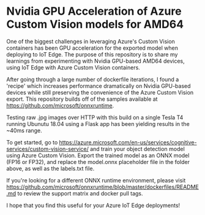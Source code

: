 # Nvidia GPU Acceleration of Azure Custom Vision models for AMD64
One of the biggest challenges in leveraging Azure's Custom Vision containers has been GPU acceleration for the exported model when deploying to IoT Edge. The purpose of this repository is to share my learnings from experimenting with Nvidia GPU-based AMD64 devices, using IoT Edge with Azure Custom Vision containers.

After going through a large number of dockerfile iterations, I found a 'recipe' which increases performance dramatically on Nvidia GPU-based devices while still preserving the convenience of the Azure Custom Vision export. This repository builds off of the samples available at https://github.com/microsoft/onnxruntime.

Testing raw .jpg images over HTTP with this build on a single Tesla T4 running Ubunutu 18.04 using a Flask app has been yielding results in the ~40ms range.

To get started, go to https://azure.microsoft.com/en-us/services/cognitive-services/custom-vision-service/ and train your object detection model using Azure Custom Vision.  Export the trained model as an ONNX model (FP16 or FP32), and replace the model.onnx placeholder file in the folder above, as well as the labels.txt file.

If you're looking for a different ONNX runtime environment, please visit https://github.com/microsoft/onnxruntime/blob/master/dockerfiles/README.md to review the support matrix and docker pull tags.

I hope that you find this useful for your Azure IoT Edge deployments!


